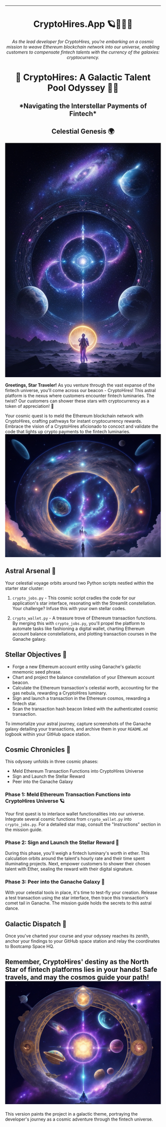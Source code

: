

---

<h1 align="center">CryptoHires.App 🪐🚀🌌🌠</h1>
<h6 align="center">As the lead developer for CryptoHires, you're embarking on a cosmic mission to weave Ethereum blockchain network into our universe, enabling customers to compensate fintech talents with the currency of the galaxies: cryptocurrency.</h6>
<h1 align="center">🌌 CryptoHires: A Galactic Talent Pool Odyssey 🌠🔗</h1>
<h2 align="center">*Navigating the Interstellar Payments of Fintech*</h2>
<h2 align="center">Celestial Genesis 🌍</h2>

<p align="center">
  <img src="Starter_Code/Images/CryptoHires.jpeg" alt="CryptoHires">
</p>




**Greetings, Star Traveler!** As you venture through the vast expanse of the fintech universe, you'll come across our beacon - CryptoHires! This astral platform is the nexus where customers encounter fintech luminaries. The twist? Our customers can shower these stars with cryptocurrency as a token of appreciation! 🌟

Your cosmic quest is to meld the Ethereum blockchain network with CryptoHires, crafting pathways for instant cryptocurrency rewards. Embrace the vision of a CryptoHires aficionado to concoct and validate the code that lights up crypto payments to the fintech luminaries.
![Alt text](Starter_Code/Images/galaxy.jpeg)

## Astral Arsenal 🌌

Your celestial voyage orbits around two Python scripts nestled within the starter star cluster:

1. `crypto_jobs.py` - This cosmic script cradles the code for our application's star interface, resonating with the Streamlit constellation. Your challenge? Infuse this with your own stellar codes.

2. `crypto_wallet.py` - A treasure trove of Ethereum transaction functions. By merging this with `crypto_jobs.py`, you'll propel the platform to automate tasks like fashioning a digital wallet, charting Ethereum account balance constellations, and plotting transaction courses in the Ganache galaxy.

## Stellar Objectives 🚀

* Forge a new Ethereum account entity using Ganache's galactic mnemonic seed phrase.
* Chart and project the balance constellation of your Ethereum account beacon.
* Calculate the Ethereum transaction's celestial worth, accounting for the gas nebula, rewarding a CryptoHires luminary.
* Sign and launch a transaction in the Ethereum cosmos, rewarding a fintech star.
* Scan the transaction hash beacon linked with the authenticated cosmic transaction.

To immortalize your astral journey, capture screenshots of the Ganache galaxy detailing your transactions, and archive them in your `README.md` logbook within your GitHub space station.

## Cosmic Chronicles 🌠

This odyssey unfolds in three cosmic phases:

* Meld Ethereum Transaction Functions into CryptoHires Universe
* Sign and Launch the Stellar Reward
* Peer into the Ganache Galaxy

### Phase 1: Meld Ethereum Transaction Functions into CryptoHires Universe 🪐

Your first quest is to interlace wallet functionalities into our universe. Integrate several cosmic functions from `crypto_wallet.py` into `crypto_jobs.py`. For a detailed star map, consult the "Instructions" section in the mission guide.

### Phase 2: Sign and Launch the Stellar Reward 🌟

During this phase, you'll weigh a fintech luminary's worth in ether. This calculation orbits around the talent's hourly rate and their time spent illuminating projects. Next, empower customers to shower their chosen talent with Ether, sealing the reward with their digital signature.

### Phase 3: Peer into the Ganache Galaxy 🌌

With your celestial tools in place, it's time to test-fly your creation. Release a test transaction using the star interface, then trace this transaction's comet tail in Ganache. The mission guide holds the secrets to this astral dance.


## Galactic Dispatch 🌠

Once you've charted your course and your odyssey reaches its zenith, anchor your findings to your GitHub space station and relay the coordinates to Bootcamp Space HQ.

Remember, CryptoHires' destiny as the North Star of fintech platforms lies in your hands! Safe travels, and may the cosmos guide your path!
![Alt text](Starter_Code/Images/galaxy2.jpeg)
---

This version paints the project in a galactic theme, portraying the developer's journey as a cosmic adventure through the fintech universe.
